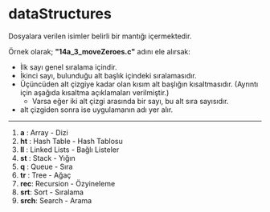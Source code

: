 # dataStructures

Dosyalara verilen isimler belirli bir mantığı içermektedir.

Örnek olarak; **"14a_3_moveZeroes.c"** adını ele alırsak:
* İlk sayı genel sıralama içindir.
* İkinci sayı, bulunduğu alt başlık içindeki sıralamasıdır.
* Üçüncüden alt çizgiye kadar olan kısım alt başlığın kısaltmasıdır. (Ayrıntı için aşağıda kısaltma açıklamaları verilmiştir.)
    * Varsa eğer iki alt çizgi arasında bir sayı, bu alt sıra sayısıdır.
* alt çizgiden sonra ise uygulamanın adı yer alır.

--------------------------------------------------------------------------------------------------------------

1. **a** :  Array - Dizi
2. **ht** : Hash Table - Hash Tablosu 
3. **ll** : Linked Lists - Bağlı Listeler
4. **st** : Stack - Yığın
5. **q**  : Queue - Sıra
6. **tr** : Tree - Ağaç
7. **rec**: Recursion - Özyineleme
8. **srt**: Sort - Sıralama
9. **srch**: Search - Arama
